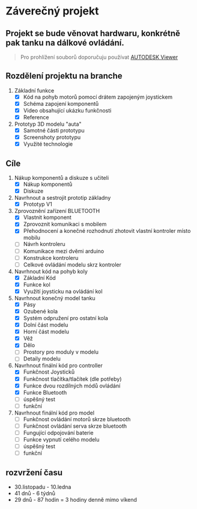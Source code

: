 # Záverečný projekt

## Projekt se bude věnovat hardwaru, konkrétně pak tanku na dálkové ovládání.
> Pro prohlížení souborů doporučuju používat [AUTODESK Viewer](https://360.autodesk.com/viewer "AUTODESK Viewer")

## Rozdělení projektu na branche

1. Základní funkce
   - [x] Kód na pohyb motorů pomocí drátem zapojeným joystickem
   - [x] Schéma zapojení komponentů
   - [x] Video obsahující ukázku funkčnosti
   - [x] Reference
   
2. Prototyp 3D modelu "auta"
   - [x] Samotné části prototypu
   - [x] Screenshoty prototypu
   - [x] Využité technologie

## Cíle

1. Nákup komponentů a diskuze s učiteli
   - [x] Nákup komponentů
   - [X] Diskuze

2. Navrhnout a sestrojit prototip základny
   - [x] Prototyp V1

3. Zprovoznění zařízení BLUETOOTH
   - [x] Vlastnit komponent
   - [x] Zprovoznit komunikaci s mobilem
   - [x] Přehodnocení a konečné rozhodnutí zhotovit vlastní kontroler místo mobilu
   - [ ] Návrh kontroleru
   - [ ] Komunikace mezi dvěmi arduino
   - [ ] Konstrukce kontroleru
   - [ ] Celkové ovládání modelu skrz kontroler
   
4. Navrhnout kód na pohyb koly
   - [x] Základní Kód
   - [x] Funkce kol
   - [x] Využití joysticku na ovládání kol

5. Navrhnout konečný model tanku
   - [x] Pásy
   - [x] Ozubené kola
   - [x] Systém odpružení pro ostatní kola
   - [x] Dolní část modelu
   - [x] Horní část modelu
   - [x] Věž
   - [X] Dělo
   - [ ] Prostory pro moduly v modelu
   - [ ] Detaily modelu
6. Navrhnout finální kód pro controller
   - [X] Funkčnost Joysticků
   - [X] Funkčnost tlačítka/tlačítek (dle potřeby)
   - [X] Funkce dvou rozdílných módů ovládání
   - [X] Funkce Bluetooth
   - [ ] úspěšný test
   - [ ] funkční
7. Navrhnout finální kód pro model
   - [ ] Funkčnost ovládání motorů skrze bluetooth
   - [ ] Funkčnost ovládání serva skrze bluetooth
   - [ ] Fungující odpojování baterie
   - [ ] Funkce vypnutí celého modelu
   - [ ] úspěšný test
   - [ ] funkční
   
## rozvržení času
- 30.listopadu - 10.ledna
- 41 dnů - 6 týdnů
- 29 dnů - 87 hodin = 3 hodiny denně mimo víkend

